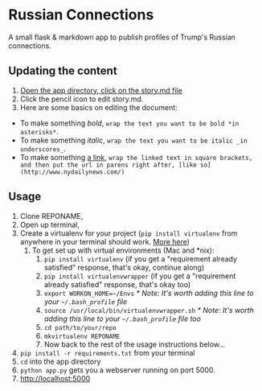# Russian Connections
A small flask & markdown app to publish profiles of Trump's Russian connections.

## Updating the content
1. [Open the app directory, click on the story.md file](master/app/story.md)
2. Click the pencil icon to edit story.md.
3. Here are some basics on editing the document:
* To make something *bold*, `wrap the text you want to be bold *in asterisks*`.
* To make something _italic_, `wrap the text you want to be italic _in underscores_`.
* To make something [a link](), `wrap the linked text in square brackets, and then put the url in parens right after, [like so](http://www.nydailynews.com/)`

## Usage
1. Clone REPONAME,
2. Open up terminal, 
3. Create a virtualenv for your project (`pip install virtualenv` from anywhere in your terminal should work. [More here](http://python-guide-pt-br.readthedocs.io/en/latest/dev/virtualenvs/))
    1. To get set up with virtual environments (Mac and *nix):
        1. `pip install virtualenv` (if you get a "requirement already satisfied" response, that's okay, continue along)
        2. `pip install virtualenvwrapper` (if you get a "requirement already satisfied" response, that's okay too)
        3. `export WORKON_HOME=~/Envs` _* Note: It's worth adding this line to your `~/.bash_profile` file_
        4. `source /usr/local/bin/virtualenvwrapper.sh` _* Note: It's worth adding this line to your `~/.bash_profile` file too_
        5. `cd path/to/your/repo`
        6. `mkvirtualenv REPONAME`
        7. Now back to the rest of the usage instructions below...
4. `pip install -r requirements.txt` from your terminal
9. `cd` into the app directory
5. `python app.py` gets you a webserver running on port 5000.
6. [http://localhost:5000](http://localhost:5000)
